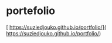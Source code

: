 # portefolio
[ https://suziedjouko.github.io/portfolio/]( https://suziedjouko.github.io/portfolio/)
